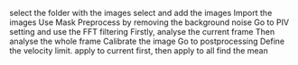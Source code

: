  select the folder with the images
 select and add the images
 Import the images
 Use Mask
 Preprocess by removing the background noise
 Go to PIV setting and use the FFT filtering
 Firstly, analyse the current frame
 Then analyse the whole frame
 Calibrate the image
 Go to postprocessing
 Define the velocity limit.
 apply to current first, then apply to all
 find the mean

